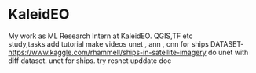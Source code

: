 # KaleidEO
My work as ML Research Intern at KaleidEO.
QGIS,TF etc  
study,tasks
add tutorial make videos
unet , ann , cnn for ships 
DATASET- https://www.kaggle.com/rhammell/ships-in-satellite-imagery
do unet with diff dataset.
unet for ships.
try resnet
upddate doc
